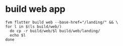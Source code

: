 # build web app
```
fvm flutter build web --base-href="/landing/" && \
for l in $(ls build/web/)
  do cp -r build/web/$l build/web/landing/
  echo $l
done
```
